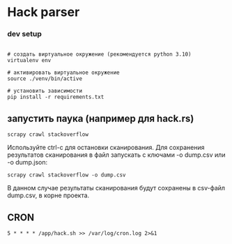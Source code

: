 
# Hack parser

### dev setup

```

# создать виртуальное окружение (рекомендуется python 3.10)
virtualenv env 

# активировать виртуальное окружение
source ./venv/bin/active

# установить зависимости
pip install -r requirements.txt
```

## запустить паука (например для hack.rs)
```
scrapy crawl stackoverflow
```
Используйте ctrl-c для остановки сканирования.
Для сохранения результатов сканирования в файл запускать с ключами -o dump.csv или -o dump.json:
```
scrapy crawl stackoverflow -o dump.csv
```
В данном случае результаты сканирования будут сохранены в csv-файл dump.csv, в корне проекта.

## CRON
```
5 * * * * /app/hack.sh >> /var/log/cron.log 2>&1
```
